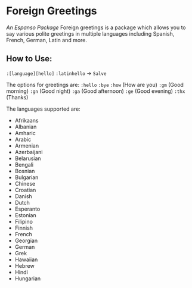 # Foreign Greetings
*An Espanso Package*
Foreign greetings is a package which allows you to say various polite greetings in multiple languages including Spanish, French, German, Latin and more.

## How to Use:
`:[language][hello]`
`:latinhello` → `Salve`

The options for greetings are:
`:hello`
`:bye`
`:how` (How are you)
`:gm` (Good morning)
`:gn` (Good night)
`:ga` (Good afternoon)
`:ge` (Good evening)
`:thx` (Thanks)

The languages supported are:
- Afrikaans
- Albanian
- Amharic
- Arabic
- Armenian
- Azerbaijani
- Belarusian
- Bengali
- Bosnian
- Bulgarian
- Chinese
- Croatian
- Danish
- Dutch
- Esperanto
- Estonian
- Filipino
- Finnish
- French
- Georgian
- German
- Grek
- Hawaiian
- Hebrew
- Hindi
- Hungarian